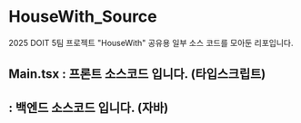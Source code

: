 # HouseWith_Source
2025 DOIT 5팀 프로젝트 "HouseWith" 공유용 일부 소스 코드를 모아둔 리포입니다.

## Main.tsx : 프론트 소스코드 입니다. (타입스크립트)
## : 백엔드 소스코드 입니다. (자바)
